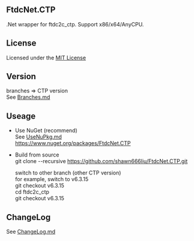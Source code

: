 ## FtdcNet.CTP

.Net wrapper for ftdc2c_ctp. Support x86/x64/AnyCPU.

## License

Licensed under the [MIT License](http://www.mit-license.org/)

## Version
branches  => CTP version  
  See [Branches.md](https://github.com/shawn666liu/FtdcNet.CTP/blob/master/Branches.md)  

## Useage
* Use NuGet (recommend)  
  See [UseNuPkg.md](https://github.com/shawn666liu/FtdcNet.CTP/blob/master/UseNuPkg.md)  
  https://www.nuget.org/packages/FtdcNet.CTP  

* Build from source   
  git clone --recursive https://github.com/shawn666liu/FtdcNet.CTP.git   

  switch to other branch (other CTP version)  
  for example, switch to v6.3.15  
  git checkout v6.3.15  
  cd ftdc2c_ctp  
  git checkout v6.3.15    

## ChangeLog
  See [ChangeLog.md](https://github.com/shawn666liu/FtdcNet.CTP/blob/master/ChangeLog.md) 